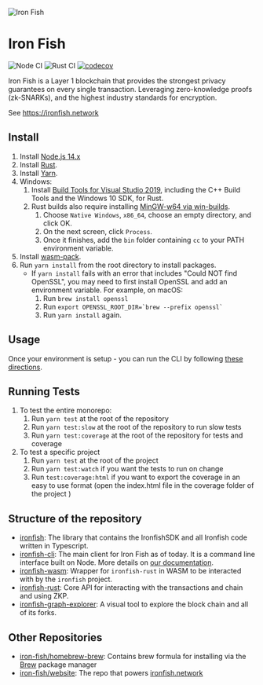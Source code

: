 ![Iron Fish](https://user-images.githubusercontent.com/767083/113650890-d8414c80-9645-11eb-8f4d-2427fc322ce4.png)


# Iron Fish

![Node CI](https://github.com/iron-fish/ironfish/actions/workflows/ci.yml/badge.svg)
![Rust CI](https://github.com/iron-fish/ironfish/actions/workflows/rust_ci.yml/badge.svg)
[![codecov](https://codecov.io/gh/iron-fish/ironfish/branch/master/graph/badge.svg?token=fOjPFN18xZ)](https://codecov.io/gh/iron-fish/ironfish)

Iron Fish is a Layer 1 blockchain that provides the strongest privacy guarantees on every single transaction. Leveraging zero-knowledge proofs (zk-SNARKs), and the highest industry standards for encryption.

See https://ironfish.network

## Install

1. Install [Node.js 14.x](https://nodejs.org/en/download/)
1. Install [Rust](https://www.rust-lang.org/learn/get-started).
1. Install [Yarn](https://classic.yarnpkg.com/en/docs/install).
1. Windows:
   1. Install [Build Tools for Visual Studio 2019](https://visualstudio.microsoft.com/downloads/#build-tools-for-visual-studio-2019), including the C++ Build Tools and the Windows 10 SDK, for Rust.
   1. Rust builds also require installing [MinGW-w64 via win-builds](http://win-builds.org/doku.php/download_and_installation_from_windows).
      1. Choose `Native Windows`, `x86_64`, choose an empty directory, and click OK.
      1. On the next screen, click `Process`.
      1. Once it finishes, add the `bin` folder containing `cc` to your PATH environment variable.
1. Install [wasm-pack](https://rustwasm.github.io/wasm-pack/).
1. Run `yarn install` from the root directory to install packages.
   * If `yarn install` fails with an error that includes "Could NOT find OpenSSL", you may need to first install OpenSSL and add an environment variable. For example, on macOS:
      1. Run `brew install openssl`
      1. Run ``export OPENSSL_ROOT_DIR=`brew --prefix openssl` ``
      1. Run `yarn install` again.

## Usage

Once your environment is setup - you can run the CLI by following [these directions](https://github.com/iron-fish/ironfish/tree/master/ironfish-cli).

## Running Tests

1. To test the entire monorepo:
   1. Run `yarn test` at the root of the repository
   1. Run `yarn test:slow` at the root of the repository to run slow tests
   1. Run `yarn test:coverage` at the root of the repository for tests and coverage
1. To test a specific project
   1. Run `yarn test` at the root of the project
   1. Run `yarn test:watch` if you want the tests to run on change
   1. Run `test:coverage:html` if you want to export the coverage in an easy to use format (open the index.html file in the coverage folder of the project )

## Structure of the repository

 - [ironfish](./ironfish/README.md): The library that contains the IronfishSDK and all Ironfish code written in Typescript.
 - [ironfish-cli](./ironfish-cli/README.md): The main client for Iron Fish as of today. It is a command line interface built on Node. More details on [our documentation](https://ironfish.network/docs/onboarding/iron-fish-tutorial).
 - [ironfish-wasm](./ironfish-wasm/README.md): Wrapper for `ironfish-rust` in WASM to be interacted with by the `ironfish` project.
 - [ironfish-rust](./ironfish-rust/README.md): Core API for interacting with the transactions and chain and using ZKP.
 - [ironfish-graph-explorer](./ironfish-graph-explorer/README.md): A visual tool to explore the block chain and all of its forks.

## Other Repositories

 - [iron-fish/homebrew-brew](https://github.com/iron-fish/homebrew-brew): Contains brew formula for installing via the [Brew](https://brew.sh) package manager
 - [iron-fish/website](https://github.com/iron-fish/website): The repo that powers [ironfish.network](https://ironfish.network)
